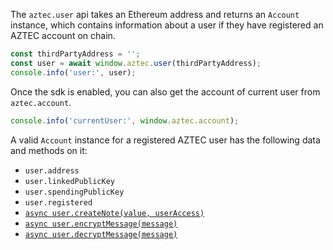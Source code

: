 The `aztec.user` api takes an Ethereum address and returns an `Account` instance, which contains information about a user if they have registered an AZTEC account on chain.

```js
const thirdPartyAddress = '';
const user = await window.aztec.user(thirdPartyAddress);
console.info('user:', user);
```

Once the sdk is enabled, you can also get the account of current user from `aztec.account`.

```js
console.info('currentUser:', window.aztec.account);
```

A valid `Account` instance for a registered AZTEC user has the following data and methods on it:

- `user.address`
- `user.linkedPublicKey`
- `user.spendingPublicKey`
- `user.registered`
- [`async user.createNote(value, userAccess)`](/#/SDK/user/.createNote)
- [`async user.encryptMessage(message)`](/#/SDK/user/.encryptMessage)
- [`async user.decryptMessage(message)`](/#/SDK/user/.decryptMessage)
